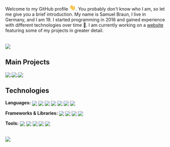 Welcome to my GitHub profile <img src="https://raw.githubusercontent.com/MindLabor/MindLabor/master/wave.gif" width="20px">. You probably don't know who I am, so let me give you a brief introduction. My name is Samuel Braun, I live in Germany, and I am 19. I started programming in 2016 and gained experience with different technologies over time 🧰. I am currently working on a <a href="https://mindlabor.dev">website</a> featuring some of my projects in greater detail. 


<br/>
<img align="center" src="https://github-readme-stats.vercel.app/api?username=MindLabor&hide=contribs,prs&count_private=true&show_icons=true" /><br/>



## Main Projects
<a href="https://github.com/MindLabor/Blog">
  <img align="center" style="flex: 1;" src="https://github-readme-stats.vercel.app/api/pin/?username=MindLabor&repo=Blog" />
</a>

<a href="https://github.com/MindLabor/Skadi">
  <img align="center" style="flex: 1;" src="https://github-readme-stats.vercel.app/api/pin/?username=MindLabor&repo=Skadi" />
</a>

<a href="https://github.com/MindLabor/Frac">
  <img align="center" style="flex: 1;" src="https://github-readme-stats.vercel.app/api/pin/?username=MindLabor&repo=Frac" />
</a><br/>



## Technologies

**Languages:**
<a><img align="center" src="https://img.shields.io/badge/-HTML5-24292e?style=for-the-badge&logo=HTML5&logoColor=white" />
</a>
<a><img align="center" src="https://img.shields.io/badge/-CSS3-24292e?style=for-the-badge&logo=CSS3&logoColor=white" />
</a>
<a><img align="center" src="https://img.shields.io/badge/-Javascript-24292e?style=for-the-badge&logo=javascript&logoColor=white" />
</a>
<a><img align="center" src="https://img.shields.io/badge/-Typescript-24292e?style=for-the-badge&logo=typescript&logoColor=white" />
</a>
<a><img align="center" src="https://img.shields.io/badge/-Python-24292e?style=for-the-badge&logo=python&logoColor=white" />
</a>
<a><img align="center" src="https://img.shields.io/badge/-PHP-24292e?style=for-the-badge&logo=php&logoColor=white" />
</a>
<a><img align="center" src="https://img.shields.io/badge/-Java-24292e?style=for-the-badge&logo=java&logoColor=white" />
</a>

**Frameworks & Libraries:**
<a><img align="center" src="https://img.shields.io/badge/-Angular-24292e?style=for-the-badge&logo=angular&logoColor=white" />
</a>
<a><img align="center" src="https://img.shields.io/badge/-Processing-24292e?style=for-the-badge&logo=processing&logoColor=white" />
</a>
<a><img align="center" src="https://img.shields.io/badge/-jQuery-24292e?style=for-the-badge&logo=jquery&logoColor=white" />
</a>
<a><img align="center" src="https://img.shields.io/badge/-Lodash-24292e?style=for-the-badge&logo=lodash&logoColor=white" />
</a>

**Tools:**
<a><img align="center" src="https://img.shields.io/badge/-VS%20Code-24292e?style=for-the-badge&logo=visual-studio-code&logoColor=white" />
</a>
<a><img align="center" src="https://img.shields.io/badge/-Intellij%20Idea-24292e?style=for-the-badge&logo=intellij-idea&logoColor=white" />
</a>
<a><img align="center" src="https://img.shields.io/badge/-Eclipse-24292e?style=for-the-badge&logo=eclipse&logoColor=white" />
</a>
<a><img align="center" src="https://img.shields.io/badge/-Figma-24292e?style=for-the-badge&logo=figma&logoColor=white" />
</a>
<a><img align="center" src="https://img.shields.io/badge/-Git-24292e?style=for-the-badge&logo=git&logoColor=white" />
</a>
  
<br/>
<img align="center" src="https://github-readme-stats.vercel.app/api/top-langs/?username=MindLabor&hide=TSQL&layout=compact" />
